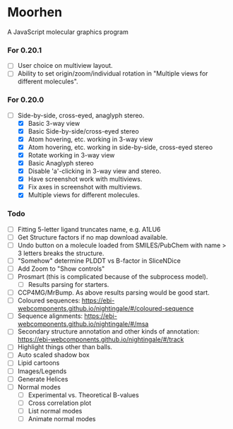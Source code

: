 # Moorhen
A JavaScript molecular graphics program

### For 0.20.1
  - [ ] User choice on multiview layout.
  - [ ] Ability to set origin/zoom/individual rotation in "Multiple views for different molecules".

### For 0.20.0
- [ ] Side-by-side, cross-eyed, anaglyph stereo.
  - [x] Basic 3-way view
  - [x] Basic Side-by-side/cross-eyed stereo
  - [x] Atom hovering, etc. working in 3-way view
  - [x] Atom hovering, etc. working in side-by-side, cross-eyed stereo
  - [x] Rotate working in 3-way view
  - [x] Basic Anaglyph stereo
  - [x] Disable 'a'-clicking in 3-way view and stereo.
  - [x] Have screenshot work with multiviews.
  - [x] Fix axes in screenshot with multiviews.
  - [x] Multiple views for different molecules.

### Todo
- [ ] Fitting 5-letter ligand truncates name, e.g. A1LU6
- [ ] Get Structure factors if no map download available.
- [ ] Undo button on a molecule loaded from SMILES/PubChem with name > 3 letters breaks the structure.
- [ ] "Somehow" determine PLDDT vs B-factor in SliceNDice
- [ ] Add Zoom to "Show controls"
- [ ] Prosmart (this is complicated because of the subprocess model).
  - [ ] Results parsing for starters.
- [ ] CCP4MG/MrBump. As above results parsing would be good start.
- [ ] Coloured sequences: https://ebi-webcomponents.github.io/nightingale/#/coloured-sequence
- [ ] Sequence alignments: https://ebi-webcomponents.github.io/nightingale/#/msa
- [ ] Secondary structure annotation and other kinds of annotation: https://ebi-webcomponents.github.io/nightingale/#/track
- [ ] Highlight things other than balls.
- [ ] Auto scaled shadow box
- [ ] Lipid cartoons
- [ ] Images/Legends
- [ ] Generate Helices
- [ ] Normal modes
    - [ ] Experimental vs. Theoretical B-values
    - [ ] Cross correlation plot
    - [ ] List normal modes
    - [ ] Animate normal modes
